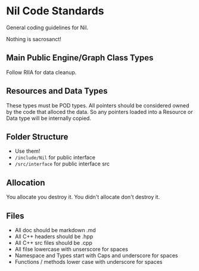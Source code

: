 # Nil Code Standards


General coding guidelines for Nil.

Nothing is sacrosanct!


## Main Public Engine/Graph Class Types

Follow RIIA for data cleanup.


## Resources and Data Types

These types must be POD types. All pointers should be considered owned by the code that alloced the data.
So any pointers loaded into a Resource or Data type will be internally copied.


## Folder Structure

- Use them!
- `/include/Nil` for public interface
- `/src/interface` for public interface src


## Allocation

You allocate you destroy it. You didn't allocate don't destroy it.


## Files

- All doc should be markdown .md
- All C++ headers should be .hpp
- All C++ src files should be .cpp
- All filse lowercase with unserscore for spaces
- Namespace and Types start with Caps and underscore for spaces
- Functions / methods lower case with underscore for spaces
